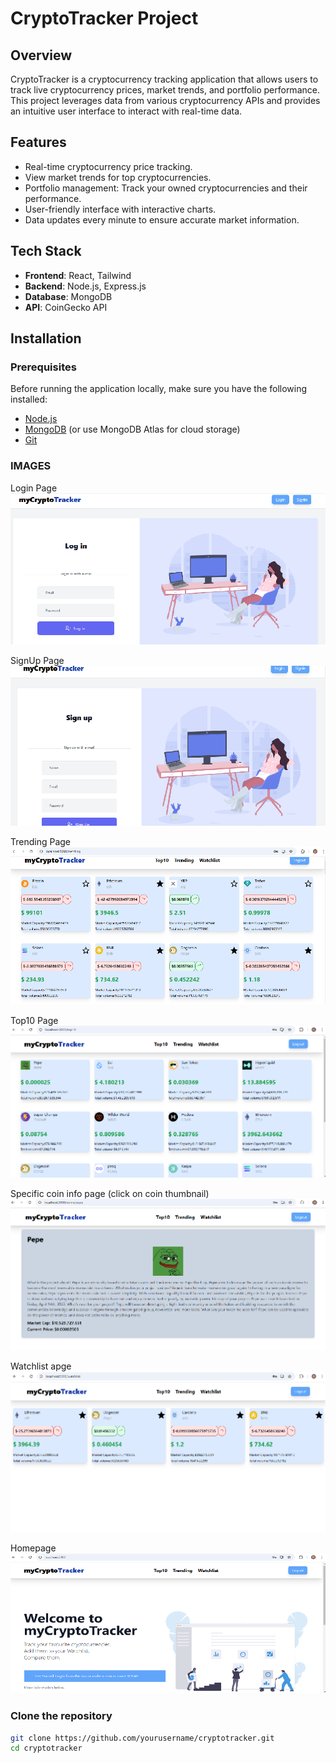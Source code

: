 # CryptoTracker Project

## Overview

CryptoTracker is a cryptocurrency tracking application that allows users to track live cryptocurrency prices, market trends, and portfolio performance. This project leverages data from various cryptocurrency APIs and provides an intuitive user interface to interact with real-time data.

## Features

- Real-time cryptocurrency price tracking.
- View market trends for top cryptocurrencies.
- Portfolio management: Track your owned cryptocurrencies and their performance.
- User-friendly interface with interactive charts.
- Data updates every minute to ensure accurate market information.

## Tech Stack

- **Frontend**: React, Tailwind
- **Backend**: Node.js, Express.js
- **Database**: MongoDB 
- **API**: CoinGecko API 


## Installation

### Prerequisites

Before running the application locally, make sure you have the following installed:

- [Node.js](https://nodejs.org/en/)
- [MongoDB](https://www.mongodb.com/try/download/community) (or use MongoDB Atlas for cloud storage)
- [Git](https://git-scm.com/)

### IMAGES

Login Page
![alt text](image.png)

SignUp Page
![alt text](image-1.png)

Trending Page
![alt text](image-2.png)

Top10 Page
![alt text](image-5.png)

Specific coin info page (click on coin thumbnail)
![alt text](image-6.png)

Watchlist apge
![alt text](image-3.png)

Homepage
![alt text](image-4.png)


### Clone the repository

```bash
git clone https://github.com/yourusername/cryptotracker.git
cd cryptotracker

